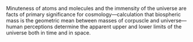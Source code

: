 Minuteness of atoms and molecules and the immensity of the universe are facts of primary significance for cosmology—calculation that biospheric mass is the geometric mean between masses of corpuscle and universe—human perceptions determine the apparent upper and lower limits of the universe both in time and in space.